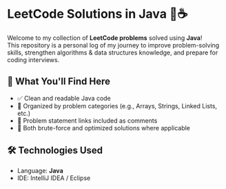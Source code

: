 # LeetCode Solutions in Java 🧠☕

Welcome to my collection of **LeetCode problems** solved using **Java**!  
This repository is a personal log of my journey to improve problem-solving skills, strengthen algorithms & data structures knowledge, and prepare for coding interviews.

## 🚀 What You'll Find Here

- ✅ Clean and readable Java code
- 📂 Organized by problem categories (e.g., Arrays, Strings, Linked Lists, etc.)
- 📘 Problem statement links included as comments
- 🧩 Both brute-force and optimized solutions where applicable

## 🛠 Technologies Used

- Language: **Java**
- IDE: IntelliJ IDEA / Eclipse 
 
 
